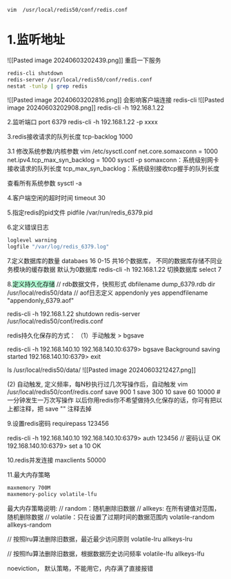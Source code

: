```bash
vim  /usr/local/redis50/conf/redis.conf
```

# 1.监听地址
![[Pasted image 20240603202439.png]]
 重启一下服务
```bash
redis-cli shutdown
redis-server /usr/local/redis50/conf/redis.conf
nestat -tunlp | grep redis
```
![[Pasted image 20240603202816.png]]
会影响客户端连接
redis-cli
![[Pasted image 20240603202908.png]]
redis-cli -h 192.168.1.22

2.监听端口
port 6379
redis-cli -h 192.168.1.22 -p xxxx

3.redis接收请求的队列长度
tcp-backlog 1000

3.1 修改系统参数/内核参数
vim /etc/sysctl.conf
net.core.somaxconn = 1000
net.ipv4.tcp_max_syn_backlog = 1000
sysctl -p
somaxconn：系统级别网卡接收请求的队列长度
tcp_max_syn_backlog：系统级别接收tcp握手的队列长度

查看所有系统参数
sysctl -a 

4.客户端空闲的超时时间
timeout 30
 
5.指定redis的pid文件
pidfile /var/run/redis_6379.pid


6.定义错误日志
```bash
loglevel warning
logfile "/var/log/redis_6379.log"
```

7.定义数据库的数量
databaes 16
0-15
共16个数据库， 不同的数据库存储不同业务模块的缓存数据 
默认为0数据库
redis-cli -h 192.168.1.22
切换数据库
select 7

8.<span style="background:#affad1">定义持久化存储</span>
// rdb数据文件，快照形式
dbfilename dump_6379.rdb
dir /usr/local/redis50/data
// aof日志定义
appendonly yes
appendfilename "appendonly_6379.aof"

redis-cli -h 192.168.1.22 shutdown
redis-server /usr/local/redis50/conf/redis.conf

redis持久化保存的方式：
（1）手动触发 > bgsave

redis-cli -h 192.168.140.10
192.168.140.10:6379> bgsave
Background saving started
192.168.140.10:6379> exit

ls /usr/local/redis50/data/
![[Pasted image 20240603212427.png]]

(2)  自动触发, 定义频率，每N秒执行过几次写操作后，自动触发
vim  /usr/local/redis50/conf/redis.conf
save 900 1
save 300 10
save 60 10000 # 一分钟发生一万次写操作
以后你用redis你不希望做持久化保存的话，你可有把以上都注释，把 save "" 注释去掉



 9.设置redis密码
 requirepass 123456
 
 redis-cli -h 192.168.140.10 
 192.168.140.10:6379> auth 123456     // 密码认证 
 OK 
 192.168.140.10:6379> set a 10 OK


 10.redis并发连接
 maxclients 50000
 
11.最大内存策略
```bash
maxmemory 700M
maxmemory-policy volatile-lfu
```

最大内存策略说明:
// random：随机删除旧数据
// allkeys: 在所有键值对范围，随机删除数据
// volatile：只在设置了过期时间的数据范围内
volatile-random
allkeys-random

// 按照lru算法删除旧数据，最近最少访问原则
volatile-lru
allkeys-lru

// 按照lfu算法删除旧数据，根据数据历史访问频率
volatile-lfu
allkeys-lfu

noeviction， 默认策略，不能用它，内存满了直接报错
